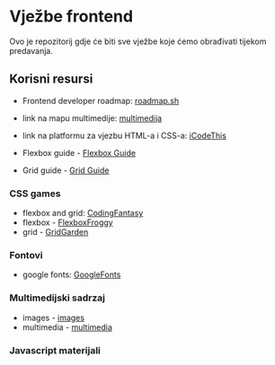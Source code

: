 # Vježbe frontend

Ovo je repozitorij gdje će biti sve vježbe koje ćemo obrađivati tijekom predavanja.

## Korisni resursi

- Frontend developer roadmap: [roadmap.sh](https://roadmap.sh/frontend)

- link na mapu multimedije:
  [multimedija](https://predavacialgebra-my.sharepoint.com/personal/luka_batarelo_predavaci_algebra_hr/_layouts/15/onedrive.aspx?id=%2Fpersonal%2Fluka%5Fbatarelo%5Fpredavaci%5Falgebra%5Fhr%2FDocuments%2Fmultimedia&ga=1)

- link na platformu za vjezbu HTML-a i CSS-a:
  [iCodeThis](https://icodethis.com/roadmap)

- Flexbox guide - [Flexbox Guide](https://css-tricks.com/snippets/css/a-guide-to-flexbox/)

- Grid guide - [Grid Guide](https://css-tricks.com/snippets/css/complete-guide-grid/)

### CSS games

- flexbox and grid: [CodingFantasy](https://codingfantasy.com/games)
- flexbox - [FlexboxFroggy](https://flexboxfroggy.com/)
- grid - [GridGarden](https://cssgridgarden.com/)

### Fontovi

- google fonts: [GoogleFonts](https://fonts.google.com/)

### Multimedijski sadrzaj

- images - [images](https://predavacialgebra-my.sharepoint.com/:f:/g/personal/luka_batarelo_predavaci_algebra_hr/EiRozIzaSTZMmZE0VjfRF_wB9ekjCtw8Cq97eJdHFxlqkA?e=OnC6og)
- multimedia - [multimedia](https://predavacialgebra-my.sharepoint.com/:f:/g/personal/luka_batarelo_predavaci_algebra_hr/EhVycROcIqlCmgsZ5PJUSAgB2D3KHDt9DRCqzIN9i8yDEw?e=E3o2RJ)

### Javascript materijali
